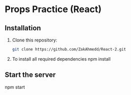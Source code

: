 # Props Practice (React)

## Installation

1. Clone this repository:
   ```bash
   git clone https://github.com/ZakAhmedd/React-2.git
   ```

2. To install all required dependencies
      npm install

## Start the server

npm start